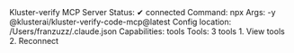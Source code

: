 <div id="termynal" data-termynal>
  <span data-ty>Kluster-verify MCP Server</span>
  <span data-ty>Status: ✔ connected</span>
  <span data-ty>Command: npx</span>
  <span data-ty>Args: -y @klusterai/kluster-verify-code-mcp@latest</span>
  <span data-ty>Config location: /Users/franzuzz/.claude.json</span>
  <span data-ty>Capabilities: tools</span>
  <span data-ty>Tools: 3 tools</span>
  <span data-ty></span>
  <span data-ty>  1. View tools</span>
  <span data-ty>  2. Reconnect</span>
</div>